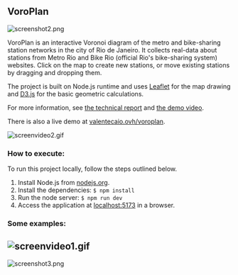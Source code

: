 
## VoroPlan

![screenshot2.png](https://github.com/valentecaio/voroplan/blob/main/media/screenshot2.png?raw=true)

VoroPlan is an interactive Voronoi diagram of the metro and bike-sharing station networks in the city of Rio de Janeiro. It collects real-data about stations from Metro Rio and Bike Rio (official Rio's bike-sharing system) websites. Click on the map to create new stations, or move existing stations by dragging and dropping them.    

The project is built on Node.js runtime and uses [Leaflet](https://leafletjs.com/) for the map drawing and [D3.js](https://d3js.org/what-is-d3) for the basic geometric calculations.  

For more information, see [the technical report](media/VoroPlan.pdf) and [the demo video](https://drive.google.com/file/d/16eQ6ag3iZrek7HiCUyrd1eWrEeVvus6Z/view?usp=drive_link).  

There is also a live demo at [valentecaio.ovh/voroplan](http://valentecaio.ovh:5173/voroplan/).  

![screenvideo2.gif](https://github.com/valentecaio/voroplan/blob/main/media/screenvideo2.gif?raw=true)

### How to execute:
To run this project locally, follow the steps outlined below.

1. Install Node.js from [nodejs.org](https://nodejs.org).
2. Install the dependencies: `$ npm install`
3. Run the node server: `$ npm run dev`
4. Access the application at [localhost:5173](http://localhost:5173) in a browser.

### Some examples:

![screenvideo1.gif](https://github.com/valentecaio/voroplan/blob/main/media/screenvideo1.gif?raw=true)
-
![screenshot3.png](https://github.com/valentecaio/voroplan/blob/main/media/screenshot3.png?raw=true)
